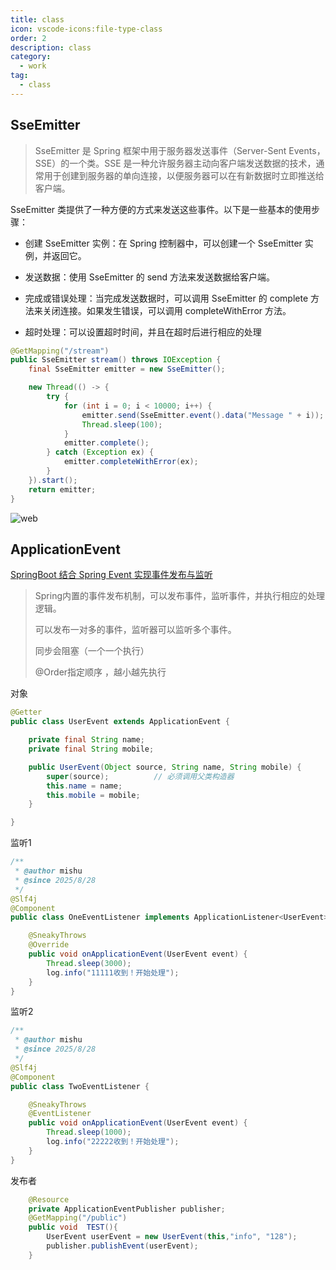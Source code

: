 ```yaml
---
title: class
icon: vscode-icons:file-type-class
order: 2
description: class
category:
  - work
tag:
  - class 
---
```


## SseEmitter

>SseEmitter 是 Spring 框架中用于服务器发送事件（Server-Sent Events，SSE）的一个类。SSE 是一种允许服务器主动向客户端发送数据的技术，通常用于创建到服务器的单向连接，以便服务器可以在有新数据时立即推送给客户端。

SseEmitter 类提供了一种方便的方式来发送这些事件。以下是一些基本的使用步骤：

- 创建 SseEmitter 实例：在 Spring 控制器中，可以创建一个 SseEmitter 实例，并返回它。

- 发送数据：使用 SseEmitter 的 send 方法来发送数据给客户端。

- 完成或错误处理：当完成发送数据时，可以调用 SseEmitter 的 complete 方法来关闭连接。如果发生错误，可以调用 completeWithError 方法。

- 超时处理：可以设置超时时间，并且在超时后进行相应的处理

```java
@GetMapping("/stream")
public SseEmitter stream() throws IOException {
    final SseEmitter emitter = new SseEmitter();

    new Thread(() -> {
        try {
            for (int i = 0; i < 10000; i++) {
                emitter.send(SseEmitter.event().data("Message " + i));
                Thread.sleep(100);
            }
            emitter.complete();
        } catch (Exception ex) {
            emitter.completeWithError(ex);
        }
    }).start();
    return emitter;
}
```

![web](https://beink.oss-cn-beijing.aliyuncs.com/study/Snipaste_2024-11-20_16-13-52.png)

## ApplicationEvent
[SpringBoot 结合 Spring Event 实现事件发布与监听](http://www.mydlq.club/article/135/)

> Spring内置的事件发布机制，可以发布事件，监听事件，并执行相应的处理逻辑。
> 
> 可以发布一对多的事件，监听器可以监听多个事件。
>
> 同步会阻塞（一个一个执行）
>
> @Order指定顺序 ，越小越先执行


对象
```java
@Getter
public class UserEvent extends ApplicationEvent {

    private final String name;
    private final String mobile;

    public UserEvent(Object source, String name, String mobile) {
        super(source);          // 必须调用父类构造器
        this.name = name;
        this.mobile = mobile;
    }

}
```

监听1
```java
/**
 * @author mishu
 * @since 2025/8/28
 */
@Slf4j
@Component
public class OneEventListener implements ApplicationListener<UserEvent> {

    @SneakyThrows
    @Override
    public void onApplicationEvent(UserEvent event) {
        Thread.sleep(3000);
        log.info("11111收到！开始处理");
    }
}
```
监听2
```java
/**
 * @author mishu
 * @since 2025/8/28
 */
@Slf4j
@Component
public class TwoEventListener {

    @SneakyThrows
    @EventListener
    public void onApplicationEvent(UserEvent event) {
        Thread.sleep(1000);
        log.info("22222收到！开始处理");
    }
}
```
发布者
```java
    @Resource
    private ApplicationEventPublisher publisher;
    @GetMapping("/public")
    public void  TEST(){
        UserEvent userEvent = new UserEvent(this,"info", "128");
        publisher.publishEvent(userEvent);
    }
```